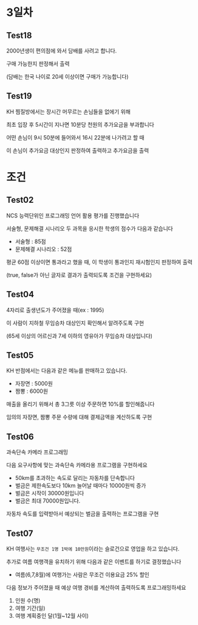 # 3일차

## Test18

2000년생이 편의점에 와서 담배를 사려고 합니다.

구매 가능한지 판정해서 출력

(담배는 한국 나이로 20세 이상이면 구매가 가능합니다)

## Test19

KH 찜질방에서는 장시간 머무르는 손님들을 없에기 위해 

최초 입장 후 5시간이 지나면 10분당 천원의 추가요금을 부과합니다

어떤 손님이 9시 50분에 들어와서 16시 22분에 나가려고 할 때

이 손님이 추가요금 대상인지 판정하여 출력하고 추가요금을 출력

# 조건

## Test02

NCS 능력단위인 프로그래밍 언어 활용 평가를 진행했습니다

서술형, 문제해결 시나리오 두 과목을 응시한 학생의 점수가 다음과 같습니다

- 서술형 : 85점
- 문제해결 시나리오 : 52점

평균 60점 이상이면 통과라고 했을 때, 이 학생이 통과인지 재시험인지 판정하여 출력

(true, false가 아닌 글자로 결과가 출력되도록 조건을 구현하세요)

## Test04

4자리로 출생년도가 주어졌을 때(ex : 1995) 

이 사람이 지하철 무임승차 대상인지 확인해서 알려주도록 구현

(65세 이상의 어르신과 7세 이하의 영유아가 무임승차 대상입니다)

## Test05

KH 반점에서는 다음과 같은 메뉴를 판매하고 있습니다.

- 자장면 : 5000원
- 짬뽕 : 6000원

매출을 올리기 위해서 총 3그릇 이상 주문하면 10%를 할인해줍니다

임의의 자장면, 짬뽕 주문 수량에 대해 결제금액을 계산하도록 구현 

## Test06

과속단속 카메라 프로그래밍

다음 요구사항에 맞는 과속단속 카메라용 프로그램을 구현하세요

- 50km를 초과하는 속도로 달리는 자동차를 단속합니다
- 벌금은 제한속도보다 10km 늘어날 때마다 10000원씩 증가
- 벌금은 시작이 30000원입니다
- 벌금은 최대 70000원입니다.

자동차 속도를 입력받아서 예상되는 벌금을 출력하는 프로그램을 구현

## Test07

KH 여행사는 `무조건 1명 1박에 10만원`이라는 슬로건으로 영업을 하고 있습니다.

추가로 여름 여행객을 유치하기 위해 다음과 같은 이벤트를 하기로 결정했습니다

- 여름(6,7,8월)에 여행가는 사람은 무조건 이용요금 25% 할인

다음 정보가 주어졌을 때 예상 여행 경비를 계산하여 출력하도록 프로그래밍하세요

1. 인원 수(명)
2. 여행 기간(일)
3. 여행 계획중인 달(1월~12월 사이)





















